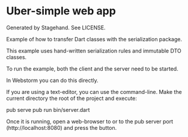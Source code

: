 # Uber-simple web app

Generated by Stagehand. See LICENSE.

Example of how to transfer Dart classes with the serialization package.

This example uses hand-written serialization rules and immutable DTO classes.

To run the example, both the client and the server need to be started.

In Webstorm you can do this directly.

If you are using a text-editor, you can use the command-line.
Make the current directory the root of the project and execute:

pub serve
pub run bin/server.dart

Once it is running, open a web-browser to or to the pub server port (http://localhost:8080) and press the button.
